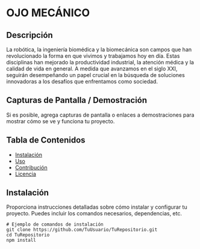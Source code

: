 # OJO MECÁNICO

## Descripción

La robótica, la ingeniería biomédica y la biomecánica son campos que han revolucionado la forma en que vivimos y trabajamos
hoy en día. Estas disciplinas han mejorado la productividad industrial, la atención médica y la calidad de vida en general. 
A medida que avanzamos en el siglo XXI, seguirán desempeñando un papel crucial en la búsqueda de soluciones innovadoras a 
los desafíos que enfrentamos como sociedad.

## Capturas de Pantalla / Demostración
Si es posible, agrega capturas de pantalla o enlaces a demostraciones para mostrar cómo se ve y funciona tu proyecto.

## Tabla de Contenidos
- [Instalación](#instalación)
- [Uso](#uso)
- [Contribución](#contribución)
- [Licencia](#licencia)

## Instalación
Proporciona instrucciones detalladas sobre cómo instalar y configurar tu proyecto. Puedes incluir los comandos necesarios, dependencias, etc.

```shell
# Ejemplo de comandos de instalación
git clone https://github.com/TuUsuario/TuRepositorio.git
cd TuRepositorio
npm install

